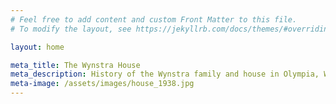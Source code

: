 ```yaml
---
# Feel free to add content and custom Front Matter to this file.
# To modify the layout, see https://jekyllrb.com/docs/themes/#overriding-theme-defaults

layout: home

meta_title: The Wynstra House
meta_description: History of the Wynstra family and house in Olympia, Washington.
meta-image: /assets/images/house_1938.jpg
---
```


